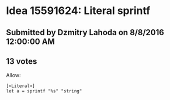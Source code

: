 # Idea 15591624: Literal sprintf #

## Submitted by Dzmitry Lahoda on 8/8/2016 12:00:00 AM

## 13 votes

Allow:
```
[<Literal>]
let a = sprintf "%s" "string"
```




